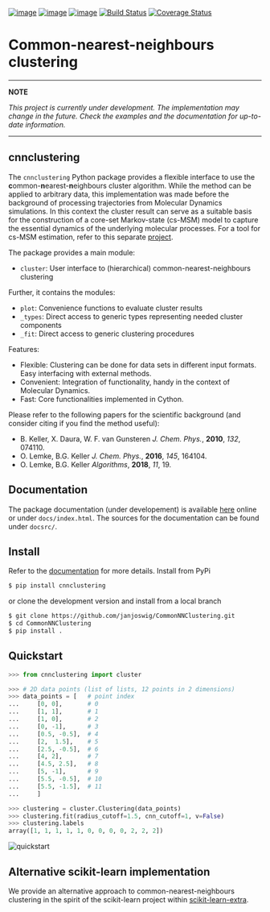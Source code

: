 [![image](https://img.shields.io/pypi/v/cnnclustering.svg)](https://pypi.org/project/cnnclustering/)
[![image](https://img.shields.io/pypi/l/cnnclustering.svg)](https://pypi.org/project/cnnclustering/)
[![image](https://img.shields.io/pypi/pyversions/cnnclustering.svg)](https://pypi.org/project/cnnclustering/)
[![Build Status](https://travis-ci.com/janjoswig/CommonNNClustering.svg?branch=master)](https://travis-ci.com/janjoswig/CommonNNClustering)
[![Coverage Status](https://coveralls.io/repos/github/janjoswig/CommonNNClustering/badge.svg)](https://coveralls.io/github/janjoswig/CommonNNClustering)

Common-nearest-neighbours clustering
====================================

***
**NOTE**

*This project is currently under development.*
*The implementation may change in the future. Check the examples and the documentation for up-to-date information.*

***

cnnclustering
-------------


The `cnnclustering` Python package provides a flexible interface to use the <b>c</b>ommon-<b>n</b>earest-<b>n</b>eighbours cluster algorithm. While the method can be applied to arbitrary data, this implementation was made before the background of processing trajectories from Molecular Dynamics simulations. In this context the cluster result can serve as a suitable basis for the construction of a core-set Markov-state (cs-MSM) model to capture the essential dynamics of the underlying molecular processes. For a tool for cs-MSM estimation, refer to this separate [project](https://github.com/janjoswig/cs-MSM).

The package provides a main module:

  - `cluster`: User interface to (hierarchical) common-nearest-neighbours clustering

Further, it contains the modules:

  - `plot`: Convenience functions to evaluate cluster results
  - `_types`: Direct access to generic types representing needed cluster components
  - `_fit`: Direct access to generic clustering procedures

Features:

  - Flexible: Clustering can be done for data sets in different input formats. Easy interfacing with external methods.
  - Convenient: Integration of functionality, handy in the context of Molecular Dynamics.
  - Fast: Core functionalities implemented in Cython.

Please refer to the following papers for the scientific background (and consider citing if you find the method useful):

  - B. Keller, X. Daura, W. F. van Gunsteren *J. Chem. Phys.*, __2010__, *132*, 074110.
  - O. Lemke, B.G. Keller *J. Chem. Phys.*, __2016__, *145*, 164104.
  - O. Lemke, B.G. Keller *Algorithms*, __2018__, *11*, 19.

Documentation
-------------

The package documentation (under developement) is available [here](https://janjoswig.github.io/CommonNNClustering/) online or under `docs/index.html`.
The sources for the documentation can be found under `docsrc/`.

Install
-------

Refer to the [documentation](https://janjoswig.github.io/CommonNNClustering/_source/install.html) for more details. Install from PyPi

```bash
$ pip install cnnclustering
```

or clone the development version and install from a local branch

```bash
$ git clone https://github.com/janjoswig/CommonNNClustering.git
$ cd CommonNNClustering
$ pip install .
```

Quickstart
----------

```python
>>> from cnnclustering import cluster

>>> # 2D data points (list of lists, 12 points in 2 dimensions)
>>> data_points = [   # point index
...     [0, 0],       # 0
...     [1, 1],       # 1
...     [1, 0],       # 2
...     [0, -1],      # 3
...     [0.5, -0.5],  # 4
...     [2,  1.5],    # 5
...     [2.5, -0.5],  # 6
...     [4, 2],       # 7
...     [4.5, 2.5],   # 8
...     [5, -1],      # 9
...     [5.5, -0.5],  # 10
...     [5.5, -1.5],  # 11
...     ]

>>> clustering = cluster.Clustering(data_points)
>>> clustering.fit(radius_cutoff=1.5, cnn_cutoff=1, v=False)
>>> clustering.labels
array([1, 1, 1, 1, 1, 0, 0, 0, 0, 2, 2, 2])

```

![quickstart](https://github.com/janjoswig/CommonNNClustering/raw/master/docs/_images/tutorial_basic_usage_27_0.png)

Alternative scikit-learn implementation
---------------------------------------

We provide an alternative approach to common-nearest-neighbours clustering in the spirit of the scikit-learn project within [scikit-learn-extra](https://github.com/scikit-learn-contrib/scikit-learn-extra).
